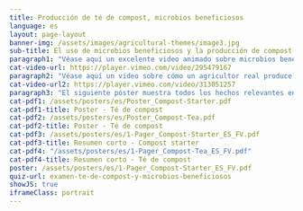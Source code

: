 ```yaml
---
title: Producción de té de compost, microbios beneficiosos
language: es
layout: page-layout
banner-img: /assets/images/agricultural-themes/image3.jpg
sub-title: El uso de microbios beneficiosos y la producción de compost starter y té de compost son prácticas importantes para una vida saludable en el suelo y una buena fertilidad del suelo
paragraph1: "Véase aquí un excelente video animado sobre microbios beneficiosos, cómo producir compost starter y té de compost y qué beneficios obtienen los agricultores."
cat-video-url: https://player.vimeo.com/video/295479167
paragraph2: "Véase aquí un video sobre cómo un agricultor real produce su propio té de compost y qué beneficios obtiene de él."
cat-video-url2: https://player.vimeo.com/video/313051257
paragraph3: "El siguiente póster muestra todos los hechos relevantes en detalle. Véase aquí:"
cat-pdf1: /assets/posters/es/Poster_Compost-Starter.pdf
cat-pdf1-title: Poster - Té de compost
cat-pdf2: /assets/posters/es/Poster_Compost-Tea.pdf
cat-pdf2-title: Poster - Té de compost
cat-pdf3: /assets/posters/es/1-Pager_Compost-Starter_ES_FV.pdf
cat-pdf3-title: Resumen corto - Compost starter
cat-pdf4: "/assets/posters/es/1-Pager_Compost-Tea_ES_FV.pdf"
cat-pdf4-title: Resumen corto - Té de compost
poster: /assets/posters/es/1-Pager_Compost-Starter_ES_FV.pdf
quiz-url: examen-te-de-compost-y-microbios-beneficiosos
showJS: true
iframeClass: portrait
---
```


